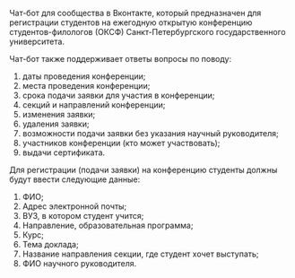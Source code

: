 Чат-бот для сообщества в Вконтакте, который предназначен для регистрации студентов на ежегодную открытую конференцию студентов-филологов (ОКСФ) 
Санкт-Петербургского государственного университета. 

Чат-бот также поддерживает ответы вопросы по поводу:
1) даты проведения конференции;
2) места проведения конференции;
3) срока подачи заявки для участия в конференции;
4) секций и направлений конференции;
5) изменения заявки;
6) удаления заявки;
7) возможности подачи заявки без указания научный руководителя;
8) участников конференции (кто может участвовать);
9) выдачи сертификата.

Для регистрации (подачи заявки) на конференцию студенты должны будут ввести следующие данные:
1) ФИО;
2) Адрес электронной почты;
3) ВУЗ, в котором студент учится;
4) Направление, образовательная программа;
5) Курс;
6) Тема доклада;
7) Название направления секции, где студент хочет выступать;
8) ФИО научного руководителя.

